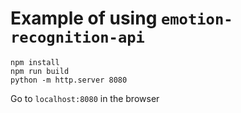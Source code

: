 # Example of using `emotion-recognition-api`

```
npm install
npm run build
python -m http.server 8080
```

Go to `localhost:8080` in the browser
